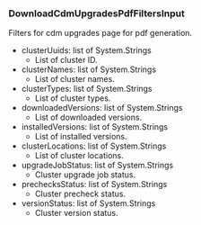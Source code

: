 ### DownloadCdmUpgradesPdfFiltersInput
Filters for cdm upgrades page for pdf generation.

- clusterUuids: list of System.Strings
  - List of cluster ID.
- clusterNames: list of System.Strings
  - List of cluster names.
- clusterTypes: list of System.Strings
  - List of cluster types.
- downloadedVersions: list of System.Strings
  - List of downloaded versions.
- installedVersions: list of System.Strings
  - List of installed versions.
- clusterLocations: list of System.Strings
  - List of cluster locations.
- upgradeJobStatus: list of System.Strings
  - Cluster upgrade job status.
- prechecksStatus: list of System.Strings
  - Cluster precheck status.
- versionStatus: list of System.Strings
  - Cluster version status.
